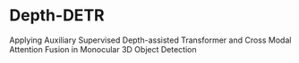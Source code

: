 # Depth-DETR
Applying Auxiliary Supervised Depth-assisted Transformer and Cross Modal Attention Fusion in Monocular 3D Object Detection
